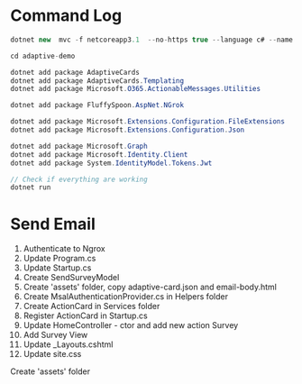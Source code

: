 # Command Log 

```csharp
dotnet new  mvc -f netcoreapp3.1  --no-https true --language c# --name adaptive-demo

cd adaptive-demo

dotnet add package AdaptiveCards
dotnet add package AdaptiveCards.Templating
dotnet add package Microsoft.O365.ActionableMessages.Utilities

dotnet add package FluffySpoon.AspNet.NGrok

dotnet add package Microsoft.Extensions.Configuration.FileExtensions
dotnet add package Microsoft.Extensions.Configuration.Json

dotnet add package Microsoft.Graph
dotnet add package Microsoft.Identity.Client
dotnet add package System.IdentityModel.Tokens.Jwt

// Check if everything are working
dotnet run
```

# Send Email

1. Authenticate to Ngrox
2. Update Program.cs
3. Update Startup.cs
4. Create SendSurveyModel
5. Create 'assets' folder,  copy adaptive-card.json and email-body.html
6. Create MsalAuthenticationProvider.cs in Helpers folder
7. Create ActionCard in Services folder
8. Register ActionCard in Startup.cs
9. Update HomeController - ctor and add new action Survey
10. Add Survey View
11. Update _Layouts.cshtml
12. Update site.css


Create 'assets' folder


